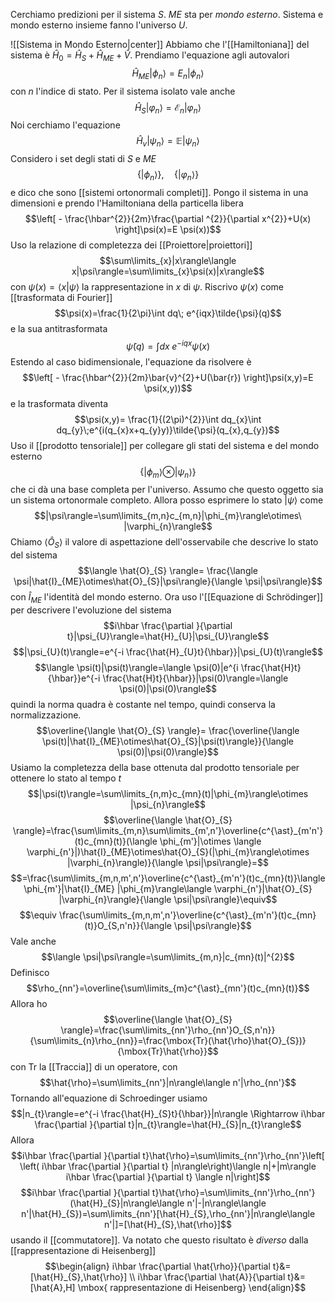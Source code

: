 Cerchiamo predizioni per il sistema $S$. $ME$ sta per *mondo esterno*. Sistema e mondo esterno insieme fanno l'universo $U$.

![[Sistema in Mondo Esterno|center]]
Abbiamo che l'[[Hamiltoniana]] del sistema è $\hat{H}_{0}=\hat{H}_{S}+\hat{H}_{ME}+\hat{V}$. Prendiamo l'equazione agli autovalori
$$\hat{H}_{ME}|\phi_{n}\rangle=E_{n}|\phi_{n}\rangle$$
con $n$ l'indice di stato. Per il sistema isolato vale anche
$$\hat{H}_{S}|\varphi_{n}\rangle=\mathcal{E}_{n}|\varphi_{n}\rangle$$
Noi cerchiamo l'equazione
$$\hat{H}_{v}|\psi_{n}\rangle=\mathbb{E} |\psi_{n}\rangle$$
Considero i set degli stati di $S$ e $ME$
$$\{|\phi_{n}\rangle\},\quad\{|\varphi_{n}\rangle\}$$
e dico che sono [[sistemi ortonormali completi]].
Pongo il sistema in una dimensioni e prendo l'Hamiltoniana della particella libera
$$\left[ - \frac{\hbar^{2}}{2m}\frac{\partial ^{2}}{\partial x^{2}}+U(x) \right]\psi(x)=E \psi(x))$$
Uso la relazione di completezza dei [[Proiettore|proiettori]] 
$$\sum\limits_{x}|x\rangle\langle x|\psi\rangle=\sum\limits_{x}\psi(x)|x\rangle$$
con $\psi(x)=\langle x|\psi\rangle$ la rappresentazione in $x$ di $\psi$. Riscrivo $\psi(x)$ come [[trasformata di Fourier]] 
$$\psi(x)=\frac{1}{2\pi}\int dq\; e^{iqx}\tilde{\psi}(q)$$
e la sua antitrasformata
$$\tilde{\psi}(q)=\int dx\;e^{-iqx}\psi(x)$$
Estendo al caso bidimensionale, l'equazione da risolvere è
$$\left[ - \frac{\hbar^{2}}{2m}\bar{v}^{2}+U(\bar{r}) \right]\psi(x,y)=E \psi(x,y))$$
e la trasformata diventa
$$\psi(x,y)= \frac{1}{(2\pi)^{2}}\int dq_{x}\int dq_{y}\;e^{i(q_{x}x+q_{y}y)}\tilde{\psi}(q_{x},q_{y})$$
Uso il [[prodotto tensoriale]] per collegare gli stati del sistema e del mondo esterno
$$\{|\phi_{m}\rangle\otimes |\psi_{n}\rangle\}$$
che ci dà una base completa per l'universo.
Assumo che questo oggetto sia un sistema ortonormale completo. Allora posso esprimere lo stato $|\psi\rangle$ come
$$|\psi\rangle=\sum\limits_{m,n}c_{m,n}|\phi_{m}\rangle\otimes\ |\varphi_{n}\rangle$$
Chiamo $\langle \hat{O}_{S} \rangle$ il valore di aspettazione dell'osservabile che descrive lo stato del sistema
$$\langle \hat{O}_{S} \rangle= \frac{\langle \psi|\hat{I}_{ME}\otimes\hat{O}_{S}|\psi\rangle}{\langle \psi|\psi\rangle}$$
con $\hat{I}_{ME}$ l'identità del mondo esterno. Ora uso l'[[Equazione di Schrödinger]] per descrivere l'evoluzione del sistema
$$i\hbar \frac{\partial }{\partial t}|\psi_{U}\rangle=\hat{H}_{U}|\psi_{U}\rangle$$
$$|\psi_{U}(t)\rangle=e^{-i \frac{\hat{H}_{U}t}{\hbar}}|\psi_{U}(t)\rangle$$
$$\langle \psi(t)|\psi(t)\rangle=\langle \psi(0)|e^{i \frac{\hat{H}t}{\hbar}}e^{-i \frac{\hat{H}t}{\hbar}}|\psi(0)\rangle=\langle \psi(0)|\psi(0)\rangle$$
quindi la norma quadra è costante nel tempo, quindi conserva la normalizzazione.
$$\overline{\langle \hat{O}_{S} \rangle}= \frac{\overline{\langle \psi(t)|\hat{I}_{ME}\otimes\hat{O}_{S}|\psi(t)\rangle}}{\langle \psi(0)|\psi(0)\rangle}$$
Usiamo la completezza della base ottenuta dal prodotto tensoriale per ottenere lo stato al tempo $t$ 
$$|\psi(t)\rangle=\sum\limits_{n,m}c_{mn}(t)|\phi_{m}\rangle\otimes |\psi_{n}\rangle$$
$$\overline{\langle \hat{O}_{S} \rangle}=\frac{\sum\limits_{m,n}\sum\limits_{m',n'}\overline{c^{\ast}_{m'n'}(t)c_{mn}(t)}(\langle \phi_{m'}|\otimes \langle \varphi_{n'}|)\hat{I}_{ME}\otimes\hat{O}_{S}(|\phi_{m}\rangle\otimes |\varphi_{n}\rangle)}{\langle \psi|\psi\rangle}=$$
$$=\frac{\sum\limits_{m,n,m',n'}\overline{c^{\ast}_{m'n'}(t)c_{mn}(t)}\langle \phi_{m'}|\hat{I}_{ME} |\phi_{m}\rangle\langle \varphi_{n'}|\hat{O}_{S} |\varphi_{n}\rangle}{\langle \psi|\psi\rangle}\equiv$$
$$\equiv \frac{\sum\limits_{m,n,m',n'}\overline{c^{\ast}_{m'n'}(t)c_{mn}(t)}O_{S,n'n}}{\langle \psi|\psi\rangle}$$
Vale anche
$$\langle \psi|\psi\rangle=\sum\limits_{m,n}|c_{mn}(t)|^{2}$$
Definisco
$$\rho_{nn'}=\overline{\sum\limits_{m}c^{\ast}_{mn'}(t)c_{mn}(t)}$$
Allora ho
$$\overline{\langle \hat{O}_{S} \rangle}=\frac{\sum\limits_{nn'}\rho_{nn'}O_{S,n'n}}{\sum\limits_{n}\rho_{nn}}=\frac{\mbox{Tr}(\hat{\rho}\hat{O}_{S})}{\mbox{Tr}\hat{\rho}}$$
con $\mbox{Tr}$ la [[Traccia]] di un operatore, con
$$\hat{\rho}=\sum\limits_{nn'}|n\rangle\langle n'|\rho_{nn'}$$
Tornando all'equazione di Schroedinger usiamo
$$|n_{t}\rangle=e^{-i \frac{\hat{H}_{S}t}{\hbar}}|n\rangle \Rightarrow i\hbar \frac{\partial }{\partial t}|n_{t}\rangle=\hat{H}_{S}|n_{t}\rangle$$
Allora
$$i\hbar \frac{\partial }{\partial t}\hat{\rho}=\sum\limits_{nn'}\rho_{nn'}\left[ \left( i\hbar \frac{\partial }{\partial t} |n\rangle\right)\langle n|+|m\rangle i\hbar \frac{\partial }{\partial t} \langle n|\right]$$
$$i\hbar \frac{\partial }{\partial t}\hat{\rho}=\sum\limits_{nn'}\rho_{nn'}(\hat{H}_{S}|n\rangle\langle n'|-|n\rangle\langle n'|\hat{H}_{S})=\sum\limits_{nn'}[\hat{H}_{S},\rho_{nn'}|n\rangle\langle n'|]=[\hat{H}_{S},\hat{\rho}]$$
usando il [[commutatore]]. Va notato che questo risultato è *diverso* dalla [[rappresentazione di Heisenberg]]
$$\begin{align}
i\hbar \frac{\partial \hat{\rho}}{\partial t}&=[\hat{H}_{S},\hat{\rho}] \\
i\hbar \frac{\partial \hat{A}}{\partial t}&=[\hat{A},H] \mbox{ rappresentazione di Heisenberg}
\end{align}$$
